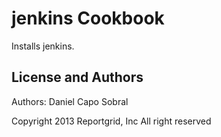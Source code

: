 jenkins Cookbook
================
Installs jenkins.

License and Authors
-------------------
Authors: Daniel Capo Sobral

Copyright 2013 Reportgrid, Inc
All right reserved
